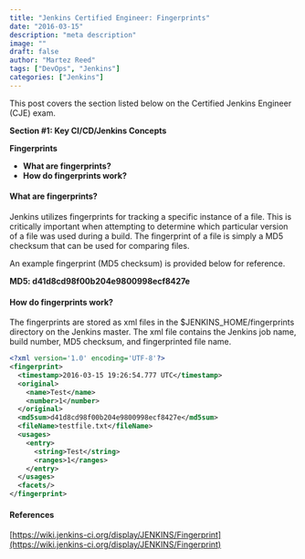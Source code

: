 ```yaml
---
title: "Jenkins Certified Engineer: Fingerprints"
date: "2016-03-15"
description: "meta description"
image: ""
draft: false
author: "Martez Reed"
tags: ["DevOps", "Jenkins"]
categories: ["Jenkins"]
---
```


This post covers the section listed below on the Certified Jenkins Engineer (CJE) exam.

**Section #1: Key CI/CD/Jenkins Concepts**

**Fingerprints**

- **What are fingerprints?**
- **How do fingerprints work?**

#### What are fingerprints?

Jenkins utilizes fingerprints for tracking a specific instance of a file. This is critically important when attempting to determine which particular version of a file was used during a build. The fingerprint of a file is simply a MD5 checksum that can be used for comparing files.

An example fingerprint (MD5 checksum) is provided below for reference.

**MD5: d41d8cd98f00b204e9800998ecf8427e**

#### How do fingerprints work?

The fingerprints are stored as xml files in the $JENKINS_HOME/fingerprints directory on the Jenkins master. The xml file contains the Jenkins job name, build number, MD5 checksum, and fingerprinted file name.

```xml
<?xml version='1.0' encoding='UTF-8'?>  
<fingerprint>  
  <timestamp>2016-03-15 19:26:54.777 UTC</timestamp>
  <original>
    <name>Test</name>
    <number>1</number>
  </original>
  <md5sum>d41d8cd98f00b204e9800998ecf8427e</md5sum>
  <fileName>testfile.txt</fileName>
  <usages>
    <entry>
      <string>Test</string>
      <ranges>1</ranges>
    </entry>
  </usages>
  <facets/>
</fingerprint>  
```

#### References

[https://wiki.jenkins-ci.org/display/JENKINS/Fingerprint](https://wiki.jenkins-ci.org/display/JENKINS/Fingerprint)
